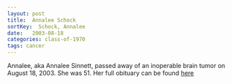 ```yaml
---
layout: post
title:  Annalee Schock
sortKey:  Schock, Annalee
date:   2003-08-18
categories: class-of-1970
tags: cancer
---
```

Annalee, aka Annalee Sinnett, passed away of an inoperable brain tumor on August 18, 2003.  She was 51.  Her full obituary can be found [here](http://tinyurl.com/zyefejk)
